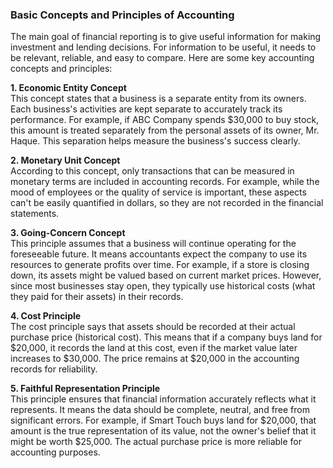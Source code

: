 ### Basic Concepts and Principles of Accounting

The main goal of financial reporting is to give useful information for making investment and lending decisions. For information to be useful, it needs to be relevant, reliable, and easy to compare. Here are some key accounting concepts and principles:

**1. Economic Entity Concept**  
This concept states that a business is a separate entity from its owners. Each business's activities are kept separate to accurately track its performance. For example, if ABC Company spends $30,000 to buy stock, this amount is treated separately from the personal assets of its owner, Mr. Haque. This separation helps measure the business's success clearly.

**2. Monetary Unit Concept**  
According to this concept, only transactions that can be measured in monetary terms are included in accounting records. For example, while the mood of employees or the quality of service is important, these aspects can't be easily quantified in dollars, so they are not recorded in the financial statements.

**3. Going-Concern Concept**  
This principle assumes that a business will continue operating for the foreseeable future. It means accountants expect the company to use its resources to generate profits over time. For example, if a store is closing down, its assets might be valued based on current market prices. However, since most businesses stay open, they typically use historical costs (what they paid for their assets) in their records.

**4. Cost Principle**  
The cost principle says that assets should be recorded at their actual purchase price (historical cost). This means that if a company buys land for $20,000, it records the land at this cost, even if the market value later increases to $30,000. The price remains at $20,000 in the accounting records for reliability.

**5. Faithful Representation Principle**  
This principle ensures that financial information accurately reflects what it represents. It means the data should be complete, neutral, and free from significant errors. For example, if Smart Touch buys land for $20,000, that amount is the true representation of its value, not the owner's belief that it might be worth $25,000. The actual purchase price is more reliable for accounting purposes.
